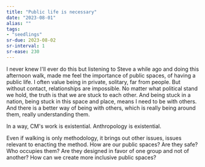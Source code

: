 ```yaml
---
title: "Public life is necessary"
date: "2023-08-01"
alias: ""
tags:
- "seedlings"
sr-due: 2023-08-02
sr-interval: 1
sr-ease: 230
---
```

I never knew I'll ever do this but listening to Steve a while ago and doing this afternoon walk, made me feel the importance of public spaces, of having a public life. I often value being in private, solitary, far from people. But without contact, relationships are impossible. No matter what political stand we hold, the truth is that we are stuck to each other. And being stuck in a nation, being stuck in this space and place, means I need to be with others. And there is a better way of being with others, which is really being around them, really understanding them.

In a way, CM's work is existential. Anthropology is existential.

Even if walking is only methodology, it brings out other issues, issues relevant to enacting the method. How are our public spaces? Are they safe? Who occupies them? Are they designed in favor of one group and not of another? How can we create more inclusive public spaces?